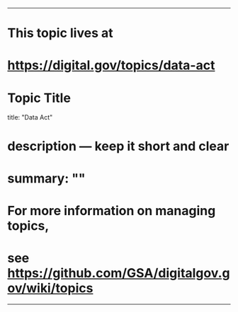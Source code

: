 
---
# This topic lives at
# https://digital.gov/topics/data-act

# Topic Title
title: "Data Act"

# description — keep it short and clear
# summary: ""


# For more information on managing topics,
# see https://github.com/GSA/digitalgov.gov/wiki/topics
---
